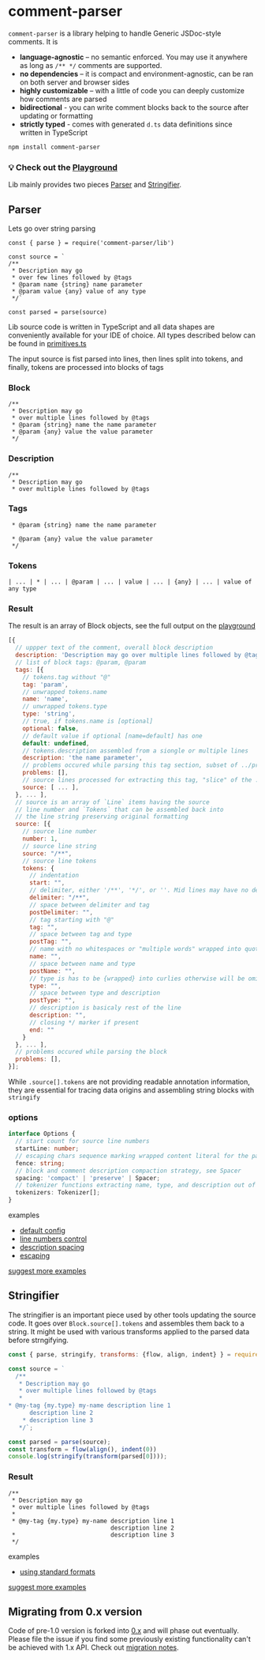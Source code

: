 # comment-parser

`comment-parser` is a library helping to handle Generic JSDoc-style comments. It is

- **language-agnostic** – no semantic enforced. You may use it anywhere as long as `/** */` comments are supported.
- **no dependencies** – it is compact and environment-agnostic, can be ran on both server and browser sides
- **highly customizable** – with a little of code you can deeply customize how comments are parsed
- **bidirectional** - you can write comment blocks back to the source after updating or formatting
- **strictly typed** - comes with generated `d.ts` data definitions since written in TypeScript

```sh
npm install comment-parser
```

### 💡 Check out the [Playground](https://syavorsky.github.io/comment-parser)

Lib mainly provides two pieces [Parser](#Parser) and [Stringifier](#Stringifier).

## Parser

Lets go over string parsing

```
const { parse } = require('comment-parser/lib')

const source = `
/**
 * Description may go
 * over few lines followed by @tags
 * @param name {string} name parameter
 * @param value {any} value of any type
 */`

const parsed = parse(source)
```

Lib source code is written in TypeScript and all data shapes are conveniently available for your IDE of choice. All types described below can be found in [primitives.ts](src/primitives.ts)

The input source is fist parsed into lines, then lines split into tokens, and finally, tokens are processed into blocks of tags

### Block

```
/**
 * Description may go
 * over multiple lines followed by @tags
 * @param {string} name the name parameter
 * @param {any} value the value parameter
 */
```

### Description

```
/**
 * Description may go
 * over multiple lines followed by @tags
```

### Tags

```
 * @param {string} name the name parameter
```

```
 * @param {any} value the value parameter
 */
```

### Tokens

```
| ... | * | ... | @param | ... | value | ... | {any} | ... | value of any type
```

### Result

The result is an array of Block objects, see the full output on the [playground](https://syavorsky.github.io/comment-parser)

```js
[{
  // uppper text of the comment, overall block description
  description: 'Description may go over multiple lines followed by @tags',
  // list of block tags: @param, @param
  tags: [{
    // tokens.tag without "@"
    tag: 'param',
    // unwrapped tokens.name
    name: 'name',
    // unwrapped tokens.type
    type: 'string',
    // true, if tokens.name is [optional]
    optional: false,
    // default value if optional [name=default] has one
    default: undefined,
    // tokens.description assembled from a siongle or multiple lines
    description: 'the name parameter',
    // problems occured while parsing this tag section, subset of ../problems array
    problems: [],
    // source lines processed for extracting this tag, "slice" of the ../source item reference
    source: [ ... ],
  }, ... ],
  // source is an array of `Line` items having the source
  // line number and `Tokens` that can be assembled back into
  // the line string preserving original formatting
  source: [{
    // source line number
    number: 1,
    // source line string
    source: "/**",
    // source line tokens
    tokens: {
      // indentation
      start: "",
      // delimiter, either '/**', '*/', or ''. Mid lines may have no delimiters
      delimiter: "/**",
      // space between delimiter and tag
      postDelimiter: "",
      // tag starting with "@"
      tag: "",
      // space between tag and type
      postTag: "",
      // name with no whitespaces or "multiple words" wrapped into quotes. May occure in [name] and [name=default] forms
      name: "",
      // space between name and type
      postName: "",
      // type is has to be {wrapped} into curlies otherwise will be omitted
      type: "",
      // space between type and description
      postType: "",
      // description is basicaly rest of the line
      description: "",
      // closing */ marker if present
      end: ""
    }
  }, ... ],
  // problems occured while parsing the block
  problems: [],
}];
```

While `.source[].tokens` are not providing readable annotation information, they are essential for tracing data origins and assembling string blocks with `stringify`

### options

```ts
interface Options {
  // start count for source line numbers
  startLine: number;
  // escaping chars sequence marking wrapped content literal for the parser
  fence: string;
  // block and comment description compaction strategy, see Spacer
  spacing: 'compact' | 'preserve' | Spacer;
  // tokenizer functions extracting name, type, and description out of tag, see Tokenizer
  tokenizers: Tokenizer[];
}
```

examples 
- [default config](https://syavorsky.github.io/comment-parser/#parse-defaults)
- [line numbers control](https://syavorsky.github.io/comment-parser/#parse-line-numbering)
- [description spacing](https://syavorsky.github.io/comment-parser/#parse-spacing)
- [escaping](https://syavorsky.github.io/comment-parser/#parse-escaping)

[suggest more examples](https://github.com/syavorsky/comment-parser/issues/new?title=example+suggestion%3A+...&labels=example,parser)

## Stringifier

The stringifier is an important piece used by other tools updating the source code. It goes over `Block.source[].tokens` and assembles them back to a string. It might be used with various transforms applied to the parsed data before strngifying.

```js
const { parse, stringify, transforms: {flow, align, indent} } = require('./lib/');

const source = `
  /**
   * Description may go
   * over multiple lines followed by @tags
   * 
* @my-tag {my.type} my-name description line 1
      description line 2
    * description line 3
   */`;

const parsed = parse(source);
const transform = flow(align(), indent(0))
console.log(stringify(transform(parsed[0])));
```

### Result

```
/**
 * Description may go
 * over multiple lines followed by @tags
 *
 * @my-tag {my.type} my-name description line 1
                             description line 2
 *                           description line 3
 */
```

examples
- [using standard formats](https://syavorsky.github.io/comment-parser/#stringify-formatting)

[suggest more examples](https://github.com/syavorsky/comment-parser/issues/new?title=example+suggestion%3A+...&labels=example,stringifier)

## Migrating from 0.x version

Code of pre-1.0 version is forked into [0.x](https://github.com/syavorsky/comment-parser/tree/0.x) and will phase out eventually. Please file the issue if you find some previously existing functionality can't be achieved with 1.x API. Check out [migration notes](migrate-1.0.md).
